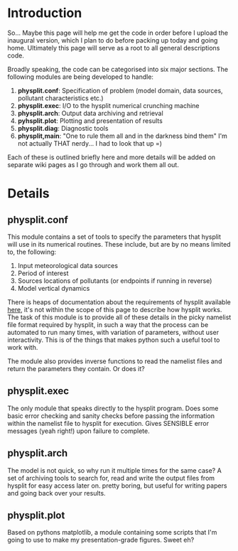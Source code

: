 # Introduction #

So... Maybe this page will help me get the code in order before I upload the inaugural version, which I plan to do before packing up today and going home. Ultimately this page will serve as a root to all general descriptions code.

Broadly speaking, the code can be categorised into six major sections. The following  modules are being developed to handle:

  1. **physplit.conf**: Specification of problem (model domain, data sources, pollutant characteristics etc.)
  1. **physplit.exec**: I/O to the hysplit numerical crunching machine
  1. **physplit.arch**: Output data archiving and retrieval
  1. **pyhsplit.plot**: Plotting and presentation of results
  1. **physplit.diag**: Diagnostic tools
  1. **physplit,main**: "One to rule them all and in the darkness bind them" I'm not actually THAT nerdy... I had to look that up =)

Each of these is outlined briefly here and more details will be added on separate wiki pages as I go through and work them all out.

# Details #

## physplit.conf ##

This module contains a set of tools to specify the parameters that hysplit will use in its numerical routines. These include, but are by no means limited to, the following:

  1. Input meteorological data sources
  1. Period of interest
  1. Sources locations of pollutants (or endpoints if running in reverse)
  1. Model vertical dynamics

There is heaps of documentation about the requirements of hysplit available [here](http://www.arl.noaa.gov/ready/hysp_info.html), it's not within the scope of this page to describe how hysplit works. The task of this module is to provide all of these details in the picky namelist file format required by hysplit, in such a way that the process can be automated to run many times, with variation of parameters, without user interactivity. This is of the things that makes python such a useful tool to work with.

The module also provides inverse functions to read the namelist files and return the parameters they contain. Or does it?

## physplit.exec ##
The only module that speaks directly to the hysplit program. Does some basic error checking and sanity checks before passing the information within the namelist file to hysplit for execution. Gives SENSIBLE error messages (yeah right!) upon failure to complete.

## physplit.arch ##
The model is not quick, so why run it multiple times for the same case? A set of archiving tools to search for, read and write the output files from hysplit for easy access later on. pretty boring, but useful for writing papers and going back over your results.

## physplit.plot ##
Based on pythons matplotlib, a module containing some scripts that I'm going to use to make my presentation-grade figures. Sweet eh?


